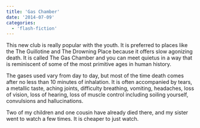 ```yaml
---
title: 'Gas Chamber'
date: '2014-07-09'
categories:
  - 'flash-fiction'
---
```


This new club is really popular with the youth. It is preferred to places like
the The Guillotine and The Drowning Place because it offers slow agonizing
death. It is called The Gas Chamber and you can meet quietus in a way that is
reminiscent of some of the most primitive ages in human history.

<!-- truncate -->


The gases used vary from day to day, but most of the time death comes after no
less than 10 minutes of inhalation. It is often accompanied by tears, a metallic
taste, aching joints, difficulty breathing, vomiting, headaches, loss of vision,
loss of hearing, loss of muscle control including soiling yourself, convulsions
and hallucinations.

Two of my children and one cousin have already died there, and my sister went to
watch a few times. It is cheaper to just watch.
